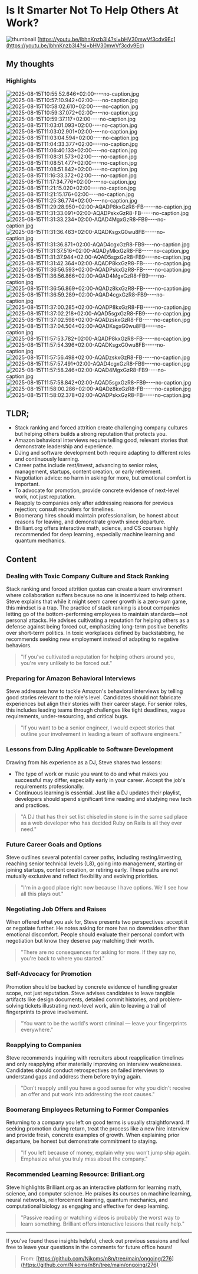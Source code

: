 # Is It Smarter Not To Help Others At Work?
![thumbnail](https://i.ytimg.com/vi/lbhnKnzb3I4/maxresdefault.jpg)
[https://youtu.be/lbhnKnzb3I4?si=bHV30mwVf3cdv9Ec](https://youtu.be/lbhnKnzb3I4?si=bHV30mwVf3cdv9Ec)

## My thoughts

 
### Highlights

![2025-08-15T10:55:52.646+02:00----no-caption.jpg](https://github.com/Nikoms/n8n/blob/main/ongoing/276/photos/2025-08-15T10:55:52.646%2B02:00----no-caption.jpg)
![2025-08-15T10:57:10.942+02:00----no-caption.jpg](https://github.com/Nikoms/n8n/blob/main/ongoing/276/photos/2025-08-15T10:57:10.942%2B02:00----no-caption.jpg)
![2025-08-15T10:58:02.610+02:00----no-caption.jpg](https://github.com/Nikoms/n8n/blob/main/ongoing/276/photos/2025-08-15T10:58:02.610%2B02:00----no-caption.jpg)
![2025-08-15T10:59:37.072+02:00----no-caption.jpg](https://github.com/Nikoms/n8n/blob/main/ongoing/276/photos/2025-08-15T10:59:37.072%2B02:00----no-caption.jpg)
![2025-08-15T10:59:37.117+02:00----no-caption.jpg](https://github.com/Nikoms/n8n/blob/main/ongoing/276/photos/2025-08-15T10:59:37.117%2B02:00----no-caption.jpg)
![2025-08-15T11:03:01.093+02:00----no-caption.jpg](https://github.com/Nikoms/n8n/blob/main/ongoing/276/photos/2025-08-15T11:03:01.093%2B02:00----no-caption.jpg)
![2025-08-15T11:03:02.901+02:00----no-caption.jpg](https://github.com/Nikoms/n8n/blob/main/ongoing/276/photos/2025-08-15T11:03:02.901%2B02:00----no-caption.jpg)
![2025-08-15T11:03:04.594+02:00----no-caption.jpg](https://github.com/Nikoms/n8n/blob/main/ongoing/276/photos/2025-08-15T11:03:04.594%2B02:00----no-caption.jpg)
![2025-08-15T11:04:33.377+02:00----no-caption.jpg](https://github.com/Nikoms/n8n/blob/main/ongoing/276/photos/2025-08-15T11:04:33.377%2B02:00----no-caption.jpg)
![2025-08-15T11:06:40.133+02:00----no-caption.jpg](https://github.com/Nikoms/n8n/blob/main/ongoing/276/photos/2025-08-15T11:06:40.133%2B02:00----no-caption.jpg)
![2025-08-15T11:08:31.573+02:00----no-caption.jpg](https://github.com/Nikoms/n8n/blob/main/ongoing/276/photos/2025-08-15T11:08:31.573%2B02:00----no-caption.jpg)
![2025-08-15T11:08:51.477+02:00----no-caption.jpg](https://github.com/Nikoms/n8n/blob/main/ongoing/276/photos/2025-08-15T11:08:51.477%2B02:00----no-caption.jpg)
![2025-08-15T11:08:51.842+02:00----no-caption.jpg](https://github.com/Nikoms/n8n/blob/main/ongoing/276/photos/2025-08-15T11:08:51.842%2B02:00----no-caption.jpg)
![2025-08-15T11:16:33.372+02:00----no-caption.jpg](https://github.com/Nikoms/n8n/blob/main/ongoing/276/photos/2025-08-15T11:16:33.372%2B02:00----no-caption.jpg)
![2025-08-15T11:17:34.776+02:00----no-caption.jpg](https://github.com/Nikoms/n8n/blob/main/ongoing/276/photos/2025-08-15T11:17:34.776%2B02:00----no-caption.jpg)
![2025-08-15T11:21:15.020+02:00----no-caption.jpg](https://github.com/Nikoms/n8n/blob/main/ongoing/276/photos/2025-08-15T11:21:15.020%2B02:00----no-caption.jpg)
![2025-08-15T11:21:15.176+02:00----no-caption.jpg](https://github.com/Nikoms/n8n/blob/main/ongoing/276/photos/2025-08-15T11:21:15.176%2B02:00----no-caption.jpg)
![2025-08-15T11:25:36.774+02:00----no-caption.jpg](https://github.com/Nikoms/n8n/blob/main/ongoing/276/photos/2025-08-15T11:25:36.774%2B02:00----no-caption.jpg)
![2025-08-15T11:29:28.950+02:00-AQADP8kxGzR8-FB-----no-caption.jpg](https://github.com/Nikoms/n8n/blob/main/ongoing/276/photos/2025-08-15T11:29:28.950%2B02:00-AQADP8kxGzR8-FB-----no-caption.jpg)
![2025-08-15T11:31:33.091+02:00-AQADPskxGzR8-FB-----no-caption.jpg](https://github.com/Nikoms/n8n/blob/main/ongoing/276/photos/2025-08-15T11:31:33.091%2B02:00-AQADPskxGzR8-FB-----no-caption.jpg)
![2025-08-15T11:31:33.234+02:00-AQAD4MgxGzR8-FB9----no-caption.jpg](https://github.com/Nikoms/n8n/blob/main/ongoing/276/photos/2025-08-15T11:31:33.234%2B02:00-AQAD4MgxGzR8-FB9----no-caption.jpg)
![2025-08-15T11:31:36.463+02:00-AQADKsgxG0wu8FB-----no-caption.jpg](https://github.com/Nikoms/n8n/blob/main/ongoing/276/photos/2025-08-15T11:31:36.463%2B02:00-AQADKsgxG0wu8FB-----no-caption.jpg)
![2025-08-15T11:31:36.871+02:00-AQAD4cgxGzR8-FB9----no-caption.jpg](https://github.com/Nikoms/n8n/blob/main/ongoing/276/photos/2025-08-15T11:31:36.871%2B02:00-AQAD4cgxGzR8-FB9----no-caption.jpg)
![2025-08-15T11:31:37.516+02:00-AQADyMkxGzR8-FB-----no-caption.jpg](https://github.com/Nikoms/n8n/blob/main/ongoing/276/photos/2025-08-15T11:31:37.516%2B02:00-AQADyMkxGzR8-FB-----no-caption.jpg)
![2025-08-15T11:31:37.944+02:00-AQAD5sgxGzR8-FB9----no-caption.jpg](https://github.com/Nikoms/n8n/blob/main/ongoing/276/photos/2025-08-15T11:31:37.944%2B02:00-AQAD5sgxGzR8-FB9----no-caption.jpg)
![2025-08-15T11:31:42.364+02:00-AQADP8kxGzR8-FB-----no-caption.jpg](https://github.com/Nikoms/n8n/blob/main/ongoing/276/photos/2025-08-15T11:31:42.364%2B02:00-AQADP8kxGzR8-FB-----no-caption.jpg)
![2025-08-15T11:36:56.593+02:00-AQADPskxGzR8-FB-----no-caption.jpg](https://github.com/Nikoms/n8n/blob/main/ongoing/276/photos/2025-08-15T11:36:56.593%2B02:00-AQADPskxGzR8-FB-----no-caption.jpg)
![2025-08-15T11:36:56.866+02:00-AQAD4MgxGzR8-FB9----no-caption.jpg](https://github.com/Nikoms/n8n/blob/main/ongoing/276/photos/2025-08-15T11:36:56.866%2B02:00-AQAD4MgxGzR8-FB9----no-caption.jpg)
![2025-08-15T11:36:56.869+02:00-AQADz8kxGzR8-FB-----no-caption.jpg](https://github.com/Nikoms/n8n/blob/main/ongoing/276/photos/2025-08-15T11:36:56.869%2B02:00-AQADz8kxGzR8-FB-----no-caption.jpg)
![2025-08-15T11:36:59.289+02:00-AQAD4cgxGzR8-FB9----no-caption.jpg](https://github.com/Nikoms/n8n/blob/main/ongoing/276/photos/2025-08-15T11:36:59.289%2B02:00-AQAD4cgxGzR8-FB9----no-caption.jpg)
![2025-08-15T11:37:00.285+02:00-AQADP8kxGzR8-FB-----no-caption.jpg](https://github.com/Nikoms/n8n/blob/main/ongoing/276/photos/2025-08-15T11:37:00.285%2B02:00-AQADP8kxGzR8-FB-----no-caption.jpg)
![2025-08-15T11:37:02.218+02:00-AQAD5sgxGzR8-FB9----no-caption.jpg](https://github.com/Nikoms/n8n/blob/main/ongoing/276/photos/2025-08-15T11:37:02.218%2B02:00-AQAD5sgxGzR8-FB9----no-caption.jpg)
![2025-08-15T11:37:02.598+02:00-AQADzskxGzR8-FB-----no-caption.jpg](https://github.com/Nikoms/n8n/blob/main/ongoing/276/photos/2025-08-15T11:37:02.598%2B02:00-AQADzskxGzR8-FB-----no-caption.jpg)
![2025-08-15T11:37:04.504+02:00-AQADKsgxG0wu8FB-----no-caption.jpg](https://github.com/Nikoms/n8n/blob/main/ongoing/276/photos/2025-08-15T11:37:04.504%2B02:00-AQADKsgxG0wu8FB-----no-caption.jpg)
![2025-08-15T11:57:53.782+02:00-AQADP8kxGzR8-FB-----no-caption.jpg](https://github.com/Nikoms/n8n/blob/main/ongoing/276/photos/2025-08-15T11:57:53.782%2B02:00-AQADP8kxGzR8-FB-----no-caption.jpg)
![2025-08-15T11:57:54.396+02:00-AQADKsgxG0wu8FB-----no-caption.jpg](https://github.com/Nikoms/n8n/blob/main/ongoing/276/photos/2025-08-15T11:57:54.396%2B02:00-AQADKsgxG0wu8FB-----no-caption.jpg)
![2025-08-15T11:57:56.498+02:00-AQADzskxGzR8-FB-----no-caption.jpg](https://github.com/Nikoms/n8n/blob/main/ongoing/276/photos/2025-08-15T11:57:56.498%2B02:00-AQADzskxGzR8-FB-----no-caption.jpg)
![2025-08-15T11:57:57.491+02:00-AQAD4cgxGzR8-FB9----no-caption.jpg](https://github.com/Nikoms/n8n/blob/main/ongoing/276/photos/2025-08-15T11:57:57.491%2B02:00-AQAD4cgxGzR8-FB9----no-caption.jpg)
![2025-08-15T11:57:58.246+02:00-AQAD4MgxGzR8-FB9----no-caption.jpg](https://github.com/Nikoms/n8n/blob/main/ongoing/276/photos/2025-08-15T11:57:58.246%2B02:00-AQAD4MgxGzR8-FB9----no-caption.jpg)
![2025-08-15T11:57:58.842+02:00-AQAD5sgxGzR8-FB9----no-caption.jpg](https://github.com/Nikoms/n8n/blob/main/ongoing/276/photos/2025-08-15T11:57:58.842%2B02:00-AQAD5sgxGzR8-FB9----no-caption.jpg)
![2025-08-15T11:58:00.286+02:00-AQADz8kxGzR8-FB-----no-caption.jpg](https://github.com/Nikoms/n8n/blob/main/ongoing/276/photos/2025-08-15T11:58:00.286%2B02:00-AQADz8kxGzR8-FB-----no-caption.jpg)
![2025-08-15T11:58:02.378+02:00-AQADPskxGzR8-FB-----no-caption.jpg](https://github.com/Nikoms/n8n/blob/main/ongoing/276/photos/2025-08-15T11:58:02.378%2B02:00-AQADPskxGzR8-FB-----no-caption.jpg)

## TLDR;
- Stack ranking and forced attrition create challenging company cultures but helping others builds a strong reputation that protects you.
- Amazon behavioral interviews require telling good, relevant stories that demonstrate leadership and experience.
- DJing and software development both require adapting to different roles and continuously learning.
- Career paths include rest/invest, advancing to senior roles, management, startups, content creation, or early retirement.
- Negotiation advice: no harm in asking for more, but emotional comfort is important.
- To advocate for promotion, provide concrete evidence of next-level work, not just reputation.
- Reapply to companies only after addressing reasons for previous rejection; consult recruiters for timelines.
- Boomerang hires should maintain professionalism, be honest about reasons for leaving, and demonstrate growth since departure.
- Brilliant.org offers interactive math, science, and CS courses highly recommended for deep learning, especially machine learning and quantum mechanics.



## Content

### Dealing with Toxic Company Culture and Stack Ranking
Stack ranking and forced attrition quotas can create a team environment where collaboration suffers because no one is incentivized to help others. Steve explains that while it might seem career growth is a zero-sum game, this mindset is a trap. The practice of stack ranking is about companies letting go of the bottom-performing employees to maintain standards—not personal attacks. He advises cultivating a reputation for helping others as a defense against being forced out, emphasizing long-term positive benefits over short-term politics. In toxic workplaces defined by backstabbing, he recommends seeking new employment instead of adapting to negative behaviors.

> "If you've cultivated a reputation for helping others around you, you're very unlikely to be forced out."

### Preparing for Amazon Behavioral Interviews
Steve addresses how to tackle Amazon's behavioral interviews by telling good stories relevant to the role's level. Candidates should not fabricate experiences but align their stories with their career stage. For senior roles, this includes leading teams through challenges like tight deadlines, vague requirements, under-resourcing, and critical bugs.

> "If you want to be a senior engineer, I would expect stories that outline your involvement in leading a team of software engineers."

### Lessons from DJing Applicable to Software Development
Drawing from his experience as a DJ, Steve shares two lessons:
- The type of work or music you want to do and what makes you successful may differ, especially early in your career. Accept the job's requirements professionally.
- Continuous learning is essential. Just like a DJ updates their playlist, developers should spend significant time reading and studying new tech and practices.

> "A DJ that has their set list chiseled in stone is in the same sad place as a web developer who has decided Ruby on Rails is all they ever need."

### Future Career Goals and Options
Steve outlines several potential career paths, including resting/investing, reaching senior technical levels (L8), going into management, starting or joining startups, content creation, or retiring early. These paths are not mutually exclusive and reflect flexibility and evolving priorities.

> "I'm in a good place right now because I have options. We'll see how all this plays out."

### Negotiating Job Offers and Raises
When offered what you ask for, Steve presents two perspectives: accept it or negotiate further. He notes asking for more has no downsides other than emotional discomfort. People should evaluate their personal comfort with negotiation but know they deserve pay matching their worth.

> "There are no consequences for asking for more. If they say no, you're back to where you started."

### Self-Advocacy for Promotion
Promotion should be backed by concrete evidence of handling greater scope, not just reputation. Steve advises candidates to leave tangible artifacts like design documents, detailed commit histories, and problem-solving tickets illustrating next-level work, akin to leaving a trail of fingerprints to prove involvement.

> "You want to be the world's worst criminal — leave your fingerprints everywhere."

### Reapplying to Companies
Steve recommends inquiring with recruiters about reapplication timelines and only reapplying after materially improving on interview weaknesses. Candidates should conduct retrospectives on failed interviews to understand gaps and address them before trying again.

> "Don't reapply until you have a good sense for why you didn't receive an offer and put work into addressing the root causes."

### Boomerang Employees Returning to Former Companies
Returning to a company you left on good terms is usually straightforward. If seeking promotion during return, treat the process like a new hire interview and provide fresh, concrete examples of growth. When explaining prior departure, be honest but demonstrate commitment to staying.

> "If you left because of money, explain why you won’t jump ship again. Emphasize what you truly miss about the company."

### Recommended Learning Resource: Brilliant.org
Steve highlights Brilliant.org as an interactive platform for learning math, science, and computer science. He praises its courses on machine learning, neural networks, reinforcement learning, quantum mechanics, and computational biology as engaging and effective for deep learning.

> "Passive reading or watching videos is probably the worst way to learn something. Brilliant offers interactive lessons that really help."

---

If you've found these insights helpful, check out previous sessions and feel free to leave your questions in the comments for future office hours!




> From: [https://github.com/Nikoms/n8n/tree/main/ongoing/276](https://github.com/Nikoms/n8n/tree/main/ongoing/276)